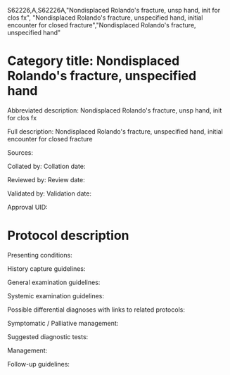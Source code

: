 S62226,A,S62226A,"Nondisplaced Rolando's fracture, unsp hand, init for clos fx", "Nondisplaced Rolando's fracture, unspecified hand, initial encounter for closed fracture","Nondisplaced Rolando's fracture, unspecified hand"
# Category title: Nondisplaced Rolando's fracture, unspecified hand

Abbreviated description: Nondisplaced Rolando's fracture, unsp hand, init for clos fx

Full description: Nondisplaced Rolando's fracture, unspecified hand, initial encounter for closed fracture

Sources:

Collated by:
Collation date:

Reviewed by:
Review date:

Validated by:
Validation date:

Approval UID:

# Protocol description

Presenting conditions:

History capture guidelines:

General examination guidelines:

Systemic examination guidelines:

Possible differential diagnoses with links to related protocols:

Symptomatic / Palliative management:

Suggested diagnostic tests:

Management:

Follow-up guidelines:
